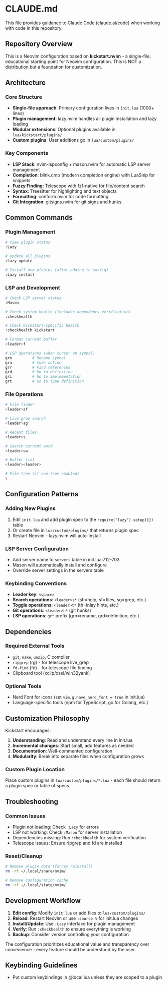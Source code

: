 # CLAUDE.md

This file provides guidance to Claude Code (claude.ai/code) when working with code in this repository.

## Repository Overview

This is a Neovim configuration based on **kickstart.nvim** - a single-file, educational starting point for Neovim configuration. This is NOT a distribution but a foundation for customization.

## Architecture

### Core Structure
- **Single-file approach**: Primary configuration lives in `init.lua` (1000+ lines)
- **Plugin management**: lazy.nvim handles all plugin installation and lazy loading
- **Modular extensions**: Optional plugins available in `lua/kickstart/plugins/`
- **Custom plugins**: User additions go in `lua/custom/plugins/`

### Key Components
- **LSP Stack**: nvim-lspconfig + mason.nvim for automatic LSP server management
- **Completion**: blink.cmp (modern completion engine) with LuaSnip for snippets
- **Fuzzy Finding**: Telescope with fzf-native for file/content search
- **Syntax**: Treesitter for highlighting and text objects
- **Formatting**: conform.nvim for code formatting
- **Git Integration**: gitsigns.nvim for git signs and hunks

## Common Commands

### Plugin Management
```bash
# View plugin status
:Lazy

# Update all plugins  
:Lazy update

# Install new plugins (after adding to config)
:Lazy install
```

### LSP and Development
```bash
# Check LSP server status
:Mason

# Check system health (includes dependency verification)
:checkhealth

# Check kickstart-specific health
:checkhealth kickstart

# Format current buffer
<leader>f

# LSP operations (when cursor on symbol)
grn         # Rename symbol
gra         # Code action
grr         # Find references  
grd         # Go to definition
gri         # Go to implementation
grt         # Go to type definition
```

### File Operations
```bash
# File finder
<leader>sf

# Live grep search
<leader>sg

# Recent files
<leader>s.

# Search current word
<leader>sw

# Buffer list
<leader><leader>

# File tree (if neo-tree enabled)
\
```

## Configuration Patterns

### Adding New Plugins
1. Edit `init.lua` and add plugin spec to the `require('lazy').setup({})` table
2. Or create file in `lua/custom/plugins/` that returns plugin spec
3. Restart Neovim - lazy.nvim will auto-install

### LSP Server Configuration
- Add server name to `servers` table in init.lua:712-703
- Mason will automatically install and configure
- Override server settings in the servers table

### Keybinding Conventions
- **Leader key**: `<space>`
- **Search operations**: `<leader>s*` (sh=help, sf=files, sg=grep, etc.)
- **Toggle operations**: `<leader>t*` (th=inlay hints, etc.)
- **Git operations**: `<leader>h*` (git hunks)
- **LSP operations**: `gr*` prefix (grn=rename, grd=definition, etc.)

## Dependencies

### Required External Tools
- `git`, `make`, `unzip`, C compiler
- `ripgrep` (rg) - for telescope live_grep
- `fd-find` (fd) - for telescope file finding  
- Clipboard tool (xclip/xsel/win32yank)

### Optional Tools
- Nerd Font for icons (set `vim.g.have_nerd_font = true` in init.lua)
- Language-specific tools (npm for TypeScript, go for Golang, etc.)

## Customization Philosophy

Kickstart encourages:
1. **Understanding**: Read and understand every line in init.lua
2. **Incremental changes**: Start small, add features as needed
3. **Documentation**: Well-commented configuration
4. **Modularity**: Break into separate files when configuration grows

### Custom Plugin Location
Place custom plugins in `lua/custom/plugins/*.lua` - each file should return a plugin spec or table of specs.

## Troubleshooting

### Common Issues
- Plugin not loading: Check `:Lazy` for errors
- LSP not working: Check `:Mason` for server installation
- Dependencies missing: Run `:checkhealth` for system verification
- Telescope issues: Ensure ripgrep and fd are installed

### Reset/Cleanup
```bash
# Remove plugin data (forces reinstall)
rm -rf ~/.local/share/nvim/

# Remove configuration cache
rm -rf ~/.local/state/nvim/
```

## Development Workflow

1. **Edit config**: Modify `init.lua` or add files to `lua/custom/plugins/`
2. **Reload**: Restart Neovim or use `:source %` for init.lua changes
3. **Install/Update**: Use `:Lazy` interface for plugin management
4. **Verify**: Run `:checkhealth` to ensure everything is working
5. **Backup**: Consider version controlling your configuration

The configuration prioritizes educational value and transparency over convenience - every feature should be understood by the user.

## Keybinding Guidelines
- Put custom keybindings in @local.lua unless they are scoped to a plugin